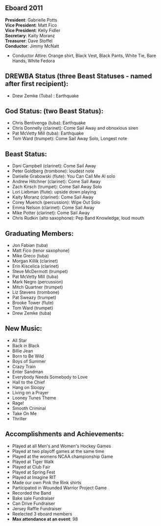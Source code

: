 ## Eboard 2011

__President__: Gabrielle Potts  
__Vice President__: Matt Fico  
__Vice President__: Kelly Fidler  
__Secretary__: Kaity Moranz  
__Treasurer__: Dave Stoffel  
__Conductor__: Jimmy McNatt  

* Conductor Attire: Orange shirt, Black Vest, Black Pants, White Tie, Bare Hands, White Fedora

## DREWBA Status (three Beast Statuses - named after first recipient):
* Drew Zemke (Tuba) : Earthquake

## God Status: (two Beast Status):
* Chris Bentivenga (tuba): Earthquake
* Chris Donnelly (clarinet): Come Sail Away and obnoxious siren
* Pat McVetty Mill (tuba): Earthquake
* Tom Ward (trumpet): Come Sail Away Solo, Longest note

## Beast Status:
* Dani Campbell (clarinet): Come Sail Away
* Peter Goldberg (trombone): loudest note
* Danielle Grabowski (flute): You Can Call Me Al solo
* Andrew Hitchner (clarinet): Come Sail Away
* Zach Kirsch (trumpet): Come Sail Away Solo
* Lori Liebman (flute): upside down playing
* Kaity Moranz (clarinet): Come Sail Away
* Corey Muench (percussion): Wipe Out Solo
* Emma Nelson (clarinet): Come Sail Away
* Mike Potter (clarinet): Come Sail Away
* Chris Rudkin (alto saxophone): Pep Band Knowledge, loud mouth

## Graduating Members:
* Jon Fabian (tuba)
* Matt Fico (tenor saxophone)
* Mike Greco (tuba)
* Morgan Killik (clarinet)
* Erin Kiscelica (clarinet)
* Steve McDermott (trumpet)
* Pat McVetty Mill (tuba)
* Mark Negro (percussion)
* Mitch Quartner (trumpet)
* Liz Stevens (trombone)
* Pat Sweazy (trumpet)
* Brooke Tower (flute)
* Tom Ward (trumpet)
* Drew Zemke (tuba)

## New Music:

* All Star
* Back in Black
* Billie Jean
* Born to Be Wild
* Boys of Summer
* Crazy Train
* Enter Sandman
* Everybody Needs Somebody to Love
* Hail to the Chief
* Hang on Sloopy
* Living on a Prayer
* Looney Tunes Theme
* Rage!
* Smooth Criminal
* Take On Me
* Thriller

## Accomplishments and Achievements:

* Played at all Men's and Women's Hockey Games
* Played at two playoff games at the same time
* Played at the womens NCAA championship Game
* Played at Tiger Walk
* Played at Club Fair
* Played at Spring Fest
* Played at Imagine RIT
* Made our own Pink the Rink shirts
* Participated in Wounded Warrior Project Game
* Recorded the Band
* Bake sale Fundraiser
* Can Drive Fundraiser
* Jersey Raffle Fundraiser
* Reelected 3 eboard members
* __Max attendance at an event__: 98
